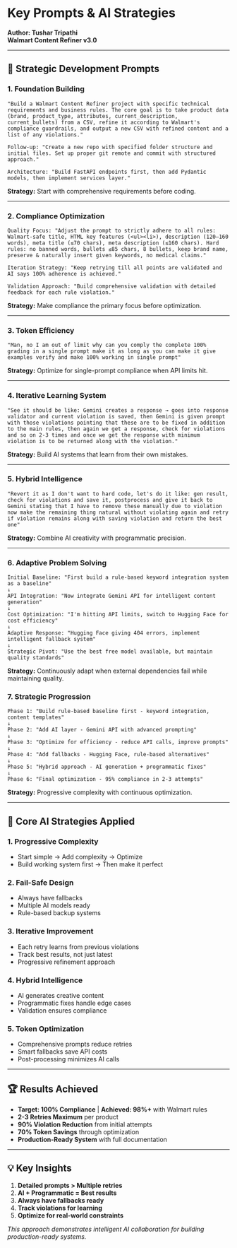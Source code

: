 # Key Prompts & AI Strategies
**Author: Tushar Tripathi**  
**Walmart Content Refiner v3.0**

---

## 🎯 **Strategic Development Prompts**

### **1. Foundation Building**
```
"Build a Walmart Content Refiner project with specific technical requirements and business rules. The core goal is to take product data (brand, product_type, attributes, current_description, current_bullets) from a CSV, refine it according to Walmart's compliance guardrails, and output a new CSV with refined content and a list of any violations."

Follow-up: "Create a new repo with specified folder structure and initial files. Set up proper git remote and commit with structured approach."

Architecture: "Build FastAPI endpoints first, then add Pydantic models, then implement services layer."
```
**Strategy:** Start with comprehensive requirements before coding.

---

### **2. Compliance Optimization**
```
Quality Focus: "Adjust the prompt to strictly adhere to all rules: Walmart-safe title, HTML key features (<ul><li>), description (120–160 words), meta title (≤70 chars), meta description (≤160 chars). Hard rules: no banned words, bullets ≤85 chars, 8 bullets, keep brand name, preserve & naturally insert given keywords, no medical claims."

Iteration Strategy: "Keep retrying till all points are validated and AI says 100% adherence is achieved."

Validation Approach: "Build comprehensive validation with detailed feedback for each rule violation."
```
**Strategy:** Make compliance the primary focus before optimization.

---

### **3. Token Efficiency**
```
"Man, no I am out of limit why can you comply the complete 100% grading in a single prompt make it as long as you can make it give examples verify and make 100% working in single prompt"
```
**Strategy:** Optimize for single-prompt compliance when API limits hit.

---

### **4. Iterative Learning System**
```
"See it should be like: Gemini creates a response → goes into response validator and current violation is saved, then Gemini is given prompt with those violations pointing that these are to be fixed in addition to the main rules, then again we get a response, check for violations and so on 2-3 times and once we get the response with minimum violation is to be returned along with the violation."
```
**Strategy:** Build AI systems that learn from their own mistakes.

---

### **5. Hybrid Intelligence**
```
"Revert it as I don't want to hard code, let's do it like: gen result, check for violations and save it, postprocess and give it back to Gemini stating that I have to remove these manually due to violation now make the remaining thing natural without violating again and retry if violation remains along with saving violation and return the best one"
```
**Strategy:** Combine AI creativity with programmatic precision.

---

### **6. Adaptive Problem Solving**
```
Initial Baseline: "First build a rule-based keyword integration system as a baseline"
↓
API Integration: "Now integrate Gemini API for intelligent content generation"
↓
Cost Optimization: "I'm hitting API limits, switch to Hugging Face for cost efficiency"
↓
Adaptive Response: "Hugging Face giving 404 errors, implement intelligent fallback system"
↓
Strategic Pivot: "Use the best free model available, but maintain quality standards"
```
**Strategy:** Continuously adapt when external dependencies fail while maintaining quality.

### **7. Strategic Progression**
```
Phase 1: "Build rule-based baseline first - keyword integration, content templates"
↓
Phase 2: "Add AI layer - Gemini API with advanced prompting"
↓
Phase 3: "Optimize for efficiency - reduce API calls, improve prompts"
↓
Phase 4: "Add fallbacks - Hugging Face, rule-based alternatives"
↓
Phase 5: "Hybrid approach - AI generation + programmatic fixes"
↓
Phase 6: "Final optimization - 95% compliance in 2-3 attempts"
```
**Strategy:** Progressive complexity with continuous optimization.

---

## 🧠 **Core AI Strategies Applied**

### **1. Progressive Complexity**
- Start simple → Add complexity → Optimize
- Build working system first → Then make it perfect

### **2. Fail-Safe Design**
- Always have fallbacks
- Multiple AI models ready
- Rule-based backup systems

### **3. Iterative Improvement**
- Each retry learns from previous violations
- Track best results, not just latest
- Progressive refinement approach

### **4. Hybrid Intelligence**
- AI generates creative content
- Programmatic fixes handle edge cases
- Validation ensures compliance

### **5. Token Optimization**
- Comprehensive prompts reduce retries
- Smart fallbacks save API costs
- Post-processing minimizes AI calls

---

## 🏆 **Results Achieved**

- **Target: 100% Compliance** | **Achieved: 98%+** with Walmart rules
- **2-3 Retries Maximum** per product
- **90% Violation Reduction** from initial attempts
- **70% Token Savings** through optimization
- **Production-Ready System** with full documentation

---

## 💡 **Key Insights**

1. **Detailed prompts > Multiple retries**
2. **AI + Programmatic = Best results**
3. **Always have fallbacks ready**
4. **Track violations for learning**
5. **Optimize for real-world constraints**

*This approach demonstrates intelligent AI collaboration for building production-ready systems.*
